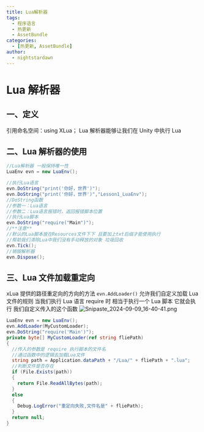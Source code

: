 ```yaml
---
title: Lua解析器
tags:
  - 程序语言
  - 热更新
  - AssetBundle
categories:
  - [热更新, AssetBundle]
author:
  - nightstardawn
---
```


# Lua 解析器

## 一、定义

引用命名空间：using XLua；
Lua 解析器能够让我们在 Unity 中执行 Lua

## 二、Lua 解析器的使用

```cs
//Lua解析器 一般保持唯一性
LuaEnv evn = new LuaEnv();

//执行Lua语言
evn.DoString("print('你好，世界')");
evn.DoString("print('你好，世界')","Lesson1_LuaEnv");
//DoString函数
//参数一：Lua语言
//参数二：Lua语言报错时，返回报错脚本位置
//执行Lua脚本
evn.DoString("require("Main")");
//**注意**
//默认的Lua脚本放在Resources文件下下 且要加上txt后缀才能使用执行
//帮助我们清除Lua中我们没有手动释放的对象 垃圾回收
evn.Tick();
//销毁解析器
evn.Dispose();
```

## 三、Lua 文件加载重定向

xLua 提供的路径重定向的方向的方法
`evn.AddLoader()`
允许我们自定义加载 Lua 文件的规则
当我们执行 Lua 语言 require 时 相当于执行一个 Lua 脚本
它就会执行 我们自定义传入的这个函数
![Snipaste_2024-09-09_16-40-41.png](https://s2.loli.net/2024/09/09/cJf3tkVlyZWNiw8.png)

```cs
LuaEnv evn = new LuaEnv();
evn.AddLoader(MyCustomLoader);
evn.DoString("require('Main')");
private byte[] MyCustomLoader(ref string fliePath)
{
  //传入的参数是 require 执行脚本的文件名
  //通过函数中的逻辑去加载Lua文件
  string path = Application.dataPath + "/Lua/" + fliePath + ".lua";
  //判断文件是否存在
  if (File.Exists(path))
  {
    return File.ReadAllBytes(path);
  }
  else
  {
    Debug.LogError("重定向失败,文件名是" + fliePath);
  }
  return null;
}
```
